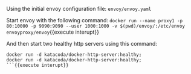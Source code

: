 Using the initial envoy configuration file:
`envoy/envoy.yaml`

Start envoy with the following command:
`docker run --name proxy1 -p 80:10000 -p 9090:9090 --user 1000:1000 -v $(pwd)/envoy/:/etc/envoy  envoyproxy/envoy`{{execute interupt}}

And then start two healthy http servers using this command:
```
docker run -d katacoda/docker-http-server:healthy;
docker run -d katacoda/docker-http-server:healthy;
```{{execute interupt}}
